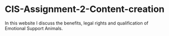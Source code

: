 # CIS-Assignment-2-Content-creation
In this website I discuss the benefits, legal rights and qualification of Emotional Support Animals. 
